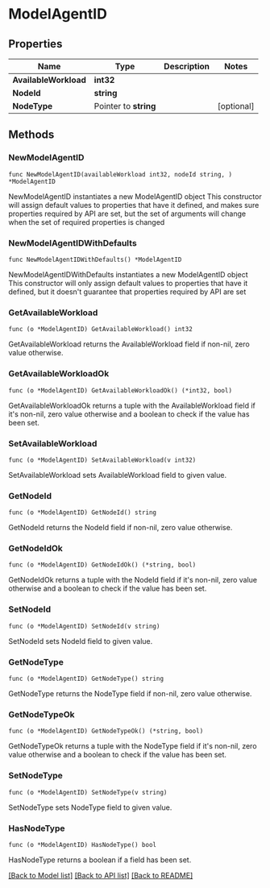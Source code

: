 # ModelAgentID

## Properties

Name | Type | Description | Notes
------------ | ------------- | ------------- | -------------
**AvailableWorkload** | **int32** |  | 
**NodeId** | **string** |  | 
**NodeType** | Pointer to **string** |  | [optional] 

## Methods

### NewModelAgentID

`func NewModelAgentID(availableWorkload int32, nodeId string, ) *ModelAgentID`

NewModelAgentID instantiates a new ModelAgentID object
This constructor will assign default values to properties that have it defined,
and makes sure properties required by API are set, but the set of arguments
will change when the set of required properties is changed

### NewModelAgentIDWithDefaults

`func NewModelAgentIDWithDefaults() *ModelAgentID`

NewModelAgentIDWithDefaults instantiates a new ModelAgentID object
This constructor will only assign default values to properties that have it defined,
but it doesn't guarantee that properties required by API are set

### GetAvailableWorkload

`func (o *ModelAgentID) GetAvailableWorkload() int32`

GetAvailableWorkload returns the AvailableWorkload field if non-nil, zero value otherwise.

### GetAvailableWorkloadOk

`func (o *ModelAgentID) GetAvailableWorkloadOk() (*int32, bool)`

GetAvailableWorkloadOk returns a tuple with the AvailableWorkload field if it's non-nil, zero value otherwise
and a boolean to check if the value has been set.

### SetAvailableWorkload

`func (o *ModelAgentID) SetAvailableWorkload(v int32)`

SetAvailableWorkload sets AvailableWorkload field to given value.


### GetNodeId

`func (o *ModelAgentID) GetNodeId() string`

GetNodeId returns the NodeId field if non-nil, zero value otherwise.

### GetNodeIdOk

`func (o *ModelAgentID) GetNodeIdOk() (*string, bool)`

GetNodeIdOk returns a tuple with the NodeId field if it's non-nil, zero value otherwise
and a boolean to check if the value has been set.

### SetNodeId

`func (o *ModelAgentID) SetNodeId(v string)`

SetNodeId sets NodeId field to given value.


### GetNodeType

`func (o *ModelAgentID) GetNodeType() string`

GetNodeType returns the NodeType field if non-nil, zero value otherwise.

### GetNodeTypeOk

`func (o *ModelAgentID) GetNodeTypeOk() (*string, bool)`

GetNodeTypeOk returns a tuple with the NodeType field if it's non-nil, zero value otherwise
and a boolean to check if the value has been set.

### SetNodeType

`func (o *ModelAgentID) SetNodeType(v string)`

SetNodeType sets NodeType field to given value.

### HasNodeType

`func (o *ModelAgentID) HasNodeType() bool`

HasNodeType returns a boolean if a field has been set.


[[Back to Model list]](../README.md#documentation-for-models) [[Back to API list]](../README.md#documentation-for-api-endpoints) [[Back to README]](../README.md)


